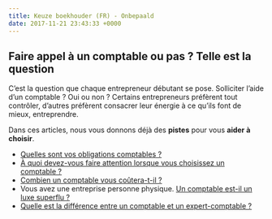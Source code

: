 ```yaml
---
title: Keuze boekhouder (FR) - Onbepaald
date: 2017-11-21 23:43:33 +0000
---
```

## Faire appel à un comptable ou pas ? Telle est la question

C’est la question que chaque entrepreneur débutant se pose. Solliciter l’aide d’un comptable ? Oui ou non ? Certains entrepreneurs préfèrent tout contrôler, d’autres préfèrent consacrer leur énergie à ce qu’ils font de mieux, entreprendre.

Dans ces articles, nous vous donnons déjà des **pistes** pour vous **aider à choisir**.

* [Quelles sont vos obligations comptables ?](https://blog.xerius.be/debutant/quelles-sont-vos-obligations-comptables)
* [À quoi devez-vous faire attention lorsque vous choisissez un comptable ? ](https://blog.xerius.be/debutant/choisir-un-comptable)
* [Combien un comptable vous coûtera-t-il ?](https://blog.xerius.be/debutant/combien-coute-un-comptable)
* Vous avez une entreprise personne physique. [Un comptable est-il un luxe superflu ?](https://blog.xerius.be/debutant/la-comptabilit%C3%A9-dune-entreprise-personne-physique-qui-sen-charge)
* [Quelle est la différence entre un comptable et un expert-comptable ?](https://blog.xerius.be/debutant/comptable-ou-expert-comptable)